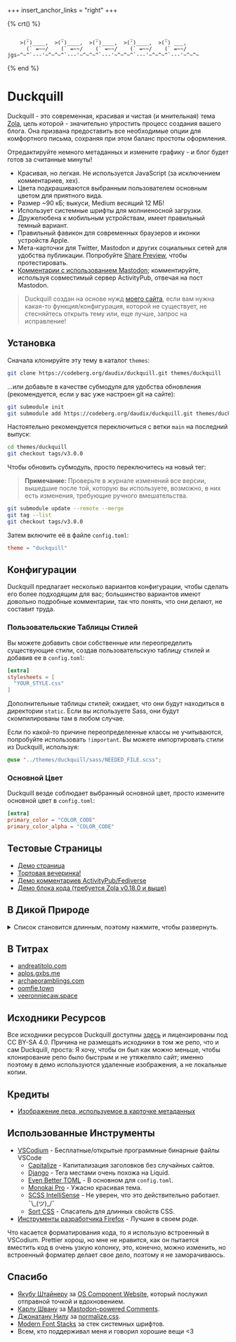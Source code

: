 +++
insert_anchor_links = "right"
+++

{% crt() %}
```
      _          _          _          _          _
    >(')____,  >(')____,  >(')____,  >(')____,  >(') ___,
      (` =~~/    (` =~~/    (` =~~/    (` =~~/    (` =~~/
jgs~^~^`---'~^~^~^`---'~^~^~^`---'~^~^~^`---'~^~^~^`---'~^~^~
```
{% end %}

# Duckquill

Duckquill - это современная, красивая и чистая (и мнительная) тема [Zola](https://www.getzola.org), цель которой - значительно упростить процесс создания вашего блога. Она призвана предоставить все необходимые опции для комфортного письма, сохраняя при этом баланс простоты оформления.

Отредактируйте немного метаданных и измените графику - и блог будет готов за считанные минуты!

- Красивая, но легкая. Не используется JavaScript (за исключением комментариев, хех).
- Цвета подкрашиваются выбранным пользователем основным цветом для приятного вида.
- Размер ~90 кБ; выкуси, Medium весящий 12 МБ!
- Использует системные шрифты для молниеносной загрузки.
- Дружелюбена к мобильным устройствам, имеет правильный темный вариант.
- Правильный фавикон для современных браузеров и иконки устройств Apple.
- Мета-карточки для Twitter, Mastodon и других социальных сетей для удобства публикации. Попробуйте [Share Preview](https://apps.gnome.org/SharePreview/), чтобы протестировать.
- [Комментарии с использованием Mastodon](https://carlschwan.eu/2020/12/29/adding-comments-to-your-static-blog-with-mastodon/); комментируйте, используя совместимый сервер ActivityPub, отвечая на пост Mastodon.

> Duckquill создан на основе нужд [моего сайта](https://daudix.codeberg.page), если вам нужна какая-то функция/конфигурация, которой не существует, не стесняйтесь открыть тему или, еще лучше, запрос на исправление!

## Установка

Сначала клонируйте эту тему в каталог `themes`:

```sh
git clone https://codeberg.org/daudix/duckquill.git themes/duckquill
```

...или добавьте в качестве субмодуля для удобства обновления (рекомендуется, если у вас уже настроен git на сайте):

```sh
git submodule init
git submodule add https://codeberg.org/daudix/duckquill.git themes/duckquill
```

Настоятельно рекомендуется переключиться с ветки `main` на последний выпуск:

```sh
cd themes/duckquill
git checkout tags/v3.0.0
```

Чтобы обновить субмодуль, просто переключитесь на новый тег:

> **Примечание:** Проверьте в журнале изменений все версии, вышедшие после той, которую вы используете, возможно, в них есть изменения, требующие ручного вмешательства.

```sh
git submodule update --remote --merge
git tag --list
git checkout tags/v3.0.0
```

Затем включите её в файле `config.toml`:

```toml
theme = "duckquill"
```

## Конфигурации

Duckquill предлагает несколько вариантов конфигурации, чтобы сделать его более подходящим для вас; большинство вариантов имеют довольно подробные комментарии, так что понять, что они делают, не составит труда.

### Пользовательские Таблицы Стилей

Вы можете добавить свои собственные или переопределить существующие стили, создав пользовательскую таблицу стилей и добавив ее в `config.toml`:

```toml
[extra]
stylesheets = [
  "YOUR_STYLE.css"
]
```

Дополнительные таблицы стилей; ожидает, что они будут находиться в директории `static`. Если вы используете Sass, они будут скомпилированы там в любом случае.

Если по какой-то причине переопределенные классы не учитываются, попробуйте использовать `!important`. Вы можете импортировать стили из Duckquill, используя:

```scss
@use "../themes/duckquill/sass/NEEDED_FILE.scss";
```

### Основной Цвет

Duckquill везде соблюдает выбранный основной цвет, просто измените основной цвет в `config.toml`:

```toml
[extra]
primary_color = "COLOR_CODE"
primary_color_alpha = "COLOR_CODE"
```

## Тестовые Страницы

- [Демо страница](@/demo/index.ru.md)
- [Тортовая вечеринка!](@/demo/page.ru.md)
- [Демо комментариев ActivityPub/​Fediverse](@/demo/comments.ru.md)
- [Демо блока кода (требуется Zola v0.18.0 и выше)](@/demo/code.ru.md)

## В Дикой Природе

<details>
  <summary>Список становится длинным, поэтому нажмите, чтобы развернуть.</summary>

- [agustinramirodiaz.github.io](https://agustinramirodiaz.github.io)
- [alavi.me](https://alavi.me)
- [bano.dev](https://bano.dev)
- [blog.pansi21.xyz](https://blog.pansi21.xyz)
- [daudix.codeberg.page](https://daudix.codeberg.page) <small>(очевидно)</small>
- [daveparr.info](https://www.daveparr.info)
- [digital-horror.com](https://digital-horror.com)
- [enriquekesslerm.com](https://enriquekesslerm.com)
- [jzbor.de](https://jzbor.de)
- [licu.dev](https://licu.dev)
- [luciengheerbrant.com](https://luciengheerbrant.com)
- [lukoktonos.com](http://www.lukoktonos.com)
- [malloc.garden](https://malloc.garden)
- [mourelask.xyz](https://mourelask.xyz)
- [nbenedek.me](https://nbenedek.me)
- [notaplace.com](https://notaplace.com)
- [pyter.at](https://pyter.at)
- [rbd.gg](https://www.rbd.gg)
- [rerere.unlogic.co.uk](https://rerere.unlogic.co.uk)
- [siddharthsabron.in](https://siddharthsabron.in)
- [skaven.org](https://skaven.org)
- [sorcery.nexus](https://sorcery.nexus)
- [sorg.codeberg.page](https://sorg.codeberg.page)
- [sungsphinx.codeberg.page](https://sungsphinx.codeberg.page)
- [treeniks.github.io](https://treeniks.github.io)
- [vikramxd.github.io](https://vikramxd.github.io)
- [zorrn.net](https://www.zorrn.net)
- Ваш? <small>(не стесняйтесь [связаться со мной](https://daudix.codeberg.page/about/#contacts) или отправьте запрос на исправление)</small>

</details>

## В Титрах

- [andreatitolo.com](https://www.andreatitolo.com/credits)
- [aplos.gxbs.me](https://aplos.gxbs.me)
- [archaeoramblings.com](https://www.archaeoramblings.com/credits)
- [oomfie.town](https://oomfie.town/credits)
- [veeronniecaw.space](https://veeronniecaw.space)

## Исходники Ресурсов

Все исходники ресурсов Duckquill доступны [здесь](https://codeberg.org/daudix/archive/src/branch/main/duckquill/src) и лицензированы под CC BY-SA 4.0. Причина не размещать исходники в том же репо, что и сам Duckquill, проста: Я хочу, чтобы он был как можно меньше, чтобы клонирование репо было быстрым и не утяжеляло сайт; именно поэтому в демо используются удаленные изображения, а не локальные копии.

## Кредиты

- [Изображение пера, используемое в карточке метаданных](https://commons.wikimedia.org/wiki/File:3quills.jpg)

## Использованные Инструменты

- [VSCodium](https://vscodium.com) - Бесплатные/открытые программные бинарные файлы VSCode
  - [Capitalize](https://marketplace.visualstudio.com/items?itemName=viablelab.capitalize) - Капитализация заголовков без случайных сайтов.
  - [Django](https://marketplace.visualstudio.com/items?itemName=batisteo.vscode-django) - Tera местами очень похожа на Liquid.
  - [Even Better TOML](https://marketplace.visualstudio.com/items?itemName=tamasfe.even-better-toml) - В основном для `config.toml`.
  - [Monokai Pro](https://marketplace.visualstudio.com/items?itemName=monokai.theme-monokai-pro-vscode) - Ужасно красивая тема.
  - [SCSS IntelliSense](https://marketplace.visualstudio.com/items?itemName=mrmlnc.vscode-scss) - Не уверен, что это действительно работает. ¯\\\_(ツ)_/¯
  - [Sort CSS](https://marketplace.visualstudio.com/items?itemName=piyushsarkar.sort-css-properties) - Спасатель для длинных свойств CSS.
- [Инструменты разработчика Firefox](https://developer.mozilla.org/en-US/docs/Learn/Common_questions/Tools_and_setup/What_are_browser_developer_tools) - Лучшие в своем роде.

Что касается форматирования кода, то я использую встроенный в VSCodium. Prettier хорош, но мне не нравится, как он пытается вместить код в очень узкую колонку, это, конечно, можно изменить, но встроенный форматер делает свое дело, поэтому я не заморачиваюсь.

## Спасибо

- [Якубу Штайнеру](https://jimmac.eu) за [OS Component Website](https://jimmac.github.io/os-component-website), который послужил отправной точкой и вдохновением.
- [Карлу Швану](https://carlschwan.eu) за [Mastodon-powered Comments](https://carlschwan.eu/2020/12/29/adding-comments-to-your-static-blog-with-mastodon/).
- [Джонатану Нилу](https://jonneal.dev) за [normalize.css](https://csstools.github.io/normalize.css/).
- [Modern Font Stacks](https://modernfontstacks.com) за стек системных шрифтов.
- Всем, кто поддерживал меня и говорил хорошие вещи <3

